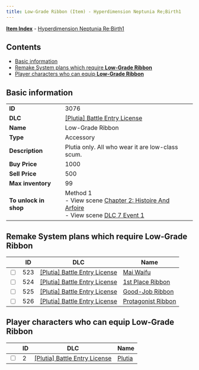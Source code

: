 ```yaml
---
title: Low-Grade Ribbon (Item) - Hyperdimension Neptunia Re;Birth1
---
```


[**Item Index**](/neptunia/rb1/item/index.html) - [Hyperdimension Neptunia Re;Birth1](/neptunia/rb1)

## Contents

- [Basic information](#basic-information)
- [Remake System plans which require **Low-Grade Ribbon**](#remake-system-plans-which-require-low-grade-ribbon)
- [Player characters who can equip **Low-Grade Ribbon**](#player-characters-who-can-equip-low-grade-ribbon)

## Basic information

|   |   |
| -- | -- |
| **ID** | 3076 |
| **DLC** | [[Plutia] Battle Entry License](/neptunia/rb1/dlc/7-plutia.html) |
| **Name** | Low-Grade Ribbon |
| **Type** | Accessory |
| **Description** | Plutia only. All who wear it are low-class scum. |
| **Buy Price** | 1000 |
| **Sell Price** | 500 |
| **Max inventory** | 99 |
| **To unlock in shop** | Method 1<br />- View scene [Chapter 2: Histoire And Arfoire](/neptunia/rb1/scene/1-201-chapter-2-histoire-and-arfoire.html)<br />- View scene [DLC 7 Event 1](/neptunia/rb1/scene/7-5010-dlc-7-event-1.html) |


## Remake System plans which require **Low-Grade Ribbon**

|    | ID | DLC | Name |
| -- | -- | --- | ---- |
| <input type="checkbox" id="rb1-quest-7-523" class="trackbox" /> | 523 | [[Plutia] Battle Entry License](/neptunia/rb1/dlc/7-plutia.html) | [Mai Waifu](/neptunia/rb1/quest/7-523-mai-waifu.html) |
| <input type="checkbox" id="rb1-quest-7-524" class="trackbox" /> | 524 | [[Plutia] Battle Entry License](/neptunia/rb1/dlc/7-plutia.html) | [1st Place Ribbon](/neptunia/rb1/quest/7-524-1st-place-ribbon.html) |
| <input type="checkbox" id="rb1-quest-7-525" class="trackbox" /> | 525 | [[Plutia] Battle Entry License](/neptunia/rb1/dlc/7-plutia.html) | [Good-Job Ribbon](/neptunia/rb1/quest/7-525-good-job-ribbon.html) |
| <input type="checkbox" id="rb1-quest-7-526" class="trackbox" /> | 526 | [[Plutia] Battle Entry License](/neptunia/rb1/dlc/7-plutia.html) | [Protagonist Ribbon](/neptunia/rb1/quest/7-526-protagonist-ribbon.html) |


## Player characters who can equip **Low-Grade Ribbon**

|    | ID | DLC | Name |
| -- | -- | --- | ---- |
| <input type="checkbox" id="rb1-player-7-2" class="trackbox" /> | 2 | [[Plutia] Battle Entry License](/neptunia/rb1/dlc/7-plutia.html) | [Plutia](/neptunia/rb1/player/7-2-plutia.html) |
